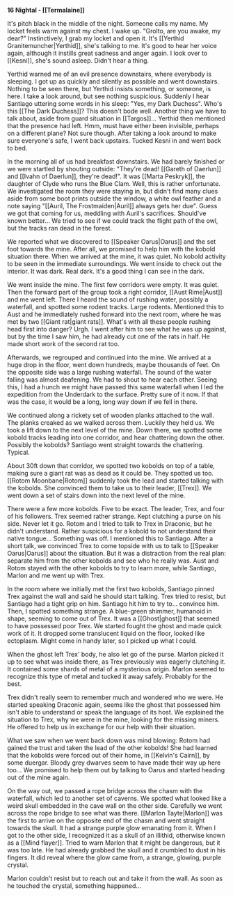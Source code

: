 **16 Nightal - [[Termalaine]]**

It's pitch black in the middle of the night. Someone calls my name. My locket feels warm against my chest. I wake up. "Grolto, are you awake, my dear?" Instinctively, I grab my locket and open it. It's [[Yerthid Granitemuncher|Yerthid]], she's talking to me. It's good to hear her voice again, although it instills great sadness and anger again. I look over to [[Kesni]], she's sound asleep. Didn't hear a thing.

Yerthid warned me of an evil presence downstairs, where everybody is sleeping. I got up as quickly and silently as possible and went downstairs. Nothing to be seen there, but Yerthid insists something, or someone, is here. I take a look around, but see nothing suspicious. Suddenly I hear Santiago uttering some words in his sleep: "Yes, my Dark Duchess". Who's this [[The Dark Duchess]]? This doesn't bode well. Another thing we have to talk about, aside from guard situation in [[Targos]]... Yerthid then mentioned that the presence had left. Hmm, must have either been invisible, perhaps on a different plane? Not sure though. After taking a look around to make sure everyone's safe, I went back upstairs. Tucked Kesni in and went back to bed.

In the morning all of us had breakfast downstairs. We had barely finished or we were startled by shouting outside: "They're dead! [[Gareth of Daerlun]] and [[Ivahn of Daerlun]], they're dead!". It was [[Marta Peskryk]], the daughter of Clyde who runs the Blue Clam. Well, this is rather unfortunate. We investigated the room they were staying in, but didn't find many clues aside from some boot prints outside the window, a white owl feather and a note saying "[[Auril, The Frostmaiden|Auril]] always gets her due". Guess we got that coming for us, meddling with Auril's sacrifices. Should've known better... We tried to see if we could track the flight path of the owl, but the tracks ran dead in the forest.

We reported what we discovered to [[Speaker Oarus|Oarus]] and the set foot towards the mine. After all, we promised to help him with the kobold situation there. When we arrived at the mine, it was quiet. No kobold activity to be seen in the immediate surroundings. We went inside to check out the interior. It was dark. Real dark. It's a good thing I can see in the dark. 

We went inside the mine. The first few corridors were empty. It was quiet. Then the forward part of the group took a right corridor, [[Aust Rime|Aust]] and me went left. There I heard the sound of rushing water, possibly a waterfall, and spotted some rodent tracks. Large rodents. Mentioned this to Aust and he immediately rushed forward into the next room, where he was met by two [[Giant rat|giant rats]]. What's with all these people rushing head first into danger? Urgh. I went after him to see what he was up against, but by the time I saw him, he had already cut one of the rats in half. He made short work of the second rat too.

Afterwards, we regrouped and continued into the mine. We arrived at a huge drop in the floor, went down hundreds, maybe thousands of feet. On the opposite side was a large rushing waterfall. The sound of the water falling was almost deafening. We had to shout to hear each other. Seeing this, I had a hunch we might have passed this same waterfall when I led the expedition from the Underdark to the surface. Pretty sure of it now. If that was the case, it would be a long, long way down if we fell in there.

We continued along a rickety set of wooden planks attached to the wall. The planks creaked as we walked across them. Luckily they held us. We took a lift down to the next level of the mine. Down there, we spotted some kobold tracks leading into one corridor, and hear chattering down the other. Possibly the kobolds? Santiago went straight towards the chattering. Typical.

About 30ft down that corridor, we spotted two kobolds on top of a table, making sure a giant rat was as dead as it could be. They spotted us too. [[Rotom Moonbane|Rotom]] suddenly took the lead and started talking with the kobolds. She convinced them to take us to their leader, [[Trex]]. We went down a set of stairs down into the next level of the mine.

There were a few more kobolds. Five to be exact. The leader, Trex, and four of his followers. Trex seemed rather strange. Kept clutching a purse on his side. Never let it go. Rotom and I tried to talk to Trex in Draconic, but he didn't understand. Rather suspicious for a kobold to not understand their native tongue... Something was off. I mentioned this to Santiago. After a short talk, we convinced Trex to come topside with us to talk to [[Speaker Oarus|Oarus]] about the situation. But it was a distraction from the real plan: separate him from the other kobolds and see who he really was. Aust and Rotom stayed with the other kobolds to try to learn more, while Santiago, Marlon and me went up with Trex.

In the room where we initially met the first two kobolds, Santiago pinned Trex against the wall and said he should start talking. Trex tried to resist, but Santiago had a tight grip on him. Santiago hit him to try to... convince him. Then, I spotted something strange. A blue-green shimmer, humanoid in shape, seeming to come out of Trex. It was a [[Ghost|ghost]] that seemed to have possessed poor Trex. We started fought the ghost and made quick work of it. It dropped some translucent liquid on the floor, looked like ectoplasm. Might come in handy later, so I picked up what I could. 

When the ghost left Trex' body, he also let go of the purse. Marlon picked it up to see what was inside there, as Trex previously was eagerly clutching it. It contained some shards of metal of a mysterious origin. Marlon seemed to recognize this type of metal and tucked it away safely. Probably for the best.

Trex didn't really seem to remember much and wondered who we were. He started speaking Draconic again, seems like the ghost that possessed him isn't able to understand or speak the language of its host. We explained the situation to Trex, why we were in the mine, looking for the missing miners. He offered to help us in exchange for our help with their situation.

What we saw when we went back down was mind blowing: Rotom had gained the trust and taken the lead of the other kobolds! She had learned that the kobolds were forced out of their home, in [[Kelvin's Cairn]], by some duergar. Bloody grey dwarves seem to have made their way up here too... We promised to help them out by talking to Oarus and started heading out of the mine again.

On the way out, we passed a rope bridge across the chasm with the waterfall, which led to another set of caverns. We spotted what looked like a weird skull embedded in the cave wall on the other side. Carefully we went across the rope bridge to see what was there. [[Marlon Tayte|Marlon]] was the first to arrive on the opposite end of the chasm and went straight towards the skull. It had a strange purple glow emanating from it. When I got to the other side, I recognized it as a skull of an illithid, otherwise known as a [[Mind flayer]]. Tried to warn Marlon that it might be dangerous, but it was too late. He had already grabbed the skull and it crumbled to dust in his fingers. It did reveal where the glow came from, a strange, glowing, purple crystal.

Marlon couldn't resist but to reach out and take it from the wall. As soon as he touched the crystal, something happened...
